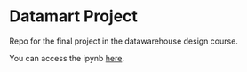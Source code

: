 # Datamart Project
Repo for the final project in the datawarehouse design course.  

You can access the ipynb [here](./Sample_Mart_Project_Template.ipynb).
